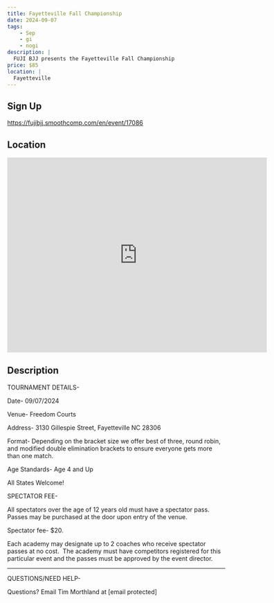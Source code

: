 ```yaml
---
title: Fayetteville Fall Championship
date: 2024-09-07
tags:
    - Sep
    - gi 
    - nogi 
description: |
  FUJI BJJ presents the Fayetteville Fall Championship
price: $85
location: |
  Fayetteville
---
```

## Sign Up
https://fujibjj.smoothcomp.com/en/event/17086

## Location
<iframe src="https://www.google.com/maps/embed?pb=!1m18!1m12!1m3!1d12345.6789!2d-78.9035182!3d34.9940360!2m3!1f0!2f0!3f0!3m2!1i1024!2i768!4f13.1!3m3!1m2!1s0x0%3A0x0!2z34.9940360!5e0!3m2!1sen!2sus!4v1234567890" width="600" height="450" style="border:0;" allowfullscreen="" loading="lazy"></iframe>

## Description
TOURNAMENT DETAILS- 


Date- 09/07/2024


Venue- Freedom Courts


Address- 3130 Gillespie Street, Fayetteville NC 28306


Format- Depending on the bracket size we offer best of three, round robin, and modified double elimination brackets to ensure everyone gets more than one match.


Age Standards- Age 4 and Up


All States Welcome!


SPECTATOR FEE-


All spectators over the age of 12 years old must have a spectator pass.  Passes may be purchased at the door upon entry of the venue.



Spectator fee- $20.



Each academy may designate up to 2 coaches who receive spectator passes at no cost.  The academy must have competitors registered for this particular event and the passes must be approved by the event director.


_______________________________________________________________________________


QUESTIONS/NEED HELP-


Questions? Email Tim Morthland at [email protected]